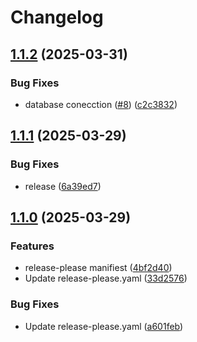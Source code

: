 # Changelog

## [1.1.2](https://github.com/TitansDevOps/server/compare/v1.1.1...v1.1.2) (2025-03-31)


### Bug Fixes

* database conecction ([#8](https://github.com/TitansDevOps/server/issues/8)) ([c2c3832](https://github.com/TitansDevOps/server/commit/c2c3832e3f147e1d54a279e40c088f43e697a566))

## [1.1.1](https://github.com/TitansDevOps/server/compare/v1.1.0...v1.1.1) (2025-03-29)


### Bug Fixes

* release ([6a39ed7](https://github.com/TitansDevOps/server/commit/6a39ed78e9192ad44231f106a43c7b6920504f99))

## [1.1.0](https://github.com/TitansDevOps/server/compare/v1.0.0...v1.1.0) (2025-03-29)


### Features

* release-please manifiest ([4bf2d40](https://github.com/TitansDevOps/server/commit/4bf2d401705d5b84c2a7e67639e77135f1b7d7d2))
* Update release-please.yaml ([33d2576](https://github.com/TitansDevOps/server/commit/33d2576bbbf9c76e469214deeaf6b97b307ea8cd))


### Bug Fixes

* Update release-please.yaml ([a601feb](https://github.com/TitansDevOps/server/commit/a601febd34d33426ab972bee9f9de9cf5ca2fb13))
